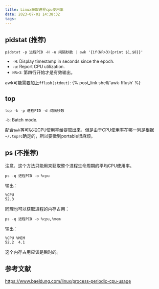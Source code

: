 ```yaml
---
title: Linux获取进程cpu使用率
date: 2023-07-01 14:38:32
tags:
---
```


## pidstat (推荐)

```shell
pidstat -p 进程PID -H -u 间隔秒数 | awk '{if(NR>3){print $1,$8}}'
```

- `-H`: Display timestamp in seconds since the epoch.
- `-u`: Report CPU utilization.
- `NR>3`: 第四行开始才是有效输出。

awk可能需要加上`fflush(stdout)`: {% post_link shell/'awk-fflush' %}

## top

```shell
top -b -p 进程PID -d 间隔秒数
```

`-b`: Batch mode.

配合`awk`等可以把CPU使用率给提取出来，但是由于CPU使用率在哪一列是根据`~/.toprc`确定的，所以要做到portable很麻烦。

## ps (不推荐)

注意，这个方法只能用来获取整个进程生命周期的平均CPU使用率。

```shell
ps -q 进程PID -o %cpu
```

输出：

```text
%CPU
52.3
```

同理也可以获取进程的内存占用：

```shell
ps -q 进程PID -o %cpu,%mem
```

输出：

```text
%CPU %MEM
52.2  4.1
```

这个内存占用应该是瞬时的。

## 参考文献

<https://www.baeldung.com/linux/process-periodic-cpu-usage>
